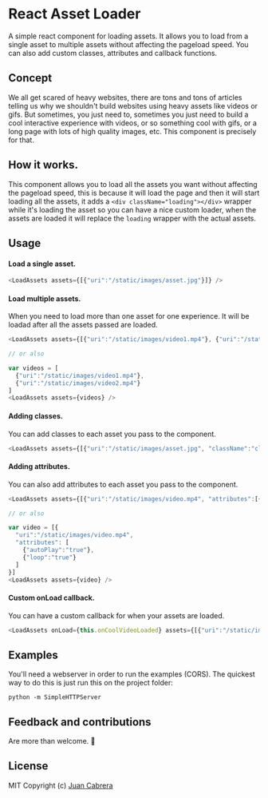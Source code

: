 # React Asset Loader
A simple react component for loading assets. It allows you to load from a single asset to multiple assets without affecting the pageload speed. You can also add custom classes, attributes and callback functions.

## Concept
We all get scared of heavy websites, there are tons and tons of articles telling us why we shouldn't build websites using heavy assets like videos or gifs. But sometimes, you just need to, sometimes you just need to build a cool interactive experience with videos, or so something cool with gifs, or a long page with lots of high quality images, etc. This component is precisely for that.

## How it works.
This component allows you to load all the assets you want without affecting the pageload speed, this is because it will load the page and then it will start loading all the assets, it adds a `<div className="loading"></div>` wrapper while it's loading the asset so you can have a nice custom loader, when the assets are loaded it will replace the `loading` wrapper with the actual assets.


## Usage
#### Load a single asset.

```javascript
<LoadAssets assets={[{"uri":"/static/images/asset.jpg"}]} />
```
#### Load multiple assets.
When you need to load more than one asset for one experience. It will be loadad after all the assets passed are loaded.

```javascript
<LoadAssets assets={[{"uri":"/static/images/video1.mp4"}, {"uri":"/static/images/video2.mp4"}]} />

// or also

var videos = [
  {"uri":"/static/images/video1.mp4"}, 
  {"uri":"/static/images/video2.mp4"}
]
<LoadAssets assets={videos} />
```
#### Adding classes.
You can add classes to each asset you pass to the component.

```javascript
<LoadAssets assets={[{"uri":"/static/images/asset.jpg", "className":"class1 class2"}]} />
```
#### Adding attributes.
You can also add attributes to each asset you pass to the component.

```javascript
<LoadAssets assets={[{"uri":"/static/images/video.mp4", "attributes":[{"autoPlay":"true"}, {"loop":"true"}]}]} />

// or also

var video = [{
  "uri":"/static/images/video.mp4", 
  "attributes": [
    {"autoPlay":"true"}, 
    {"loop":"true"}
  ]
}]
<LoadAssets assets={video} />
```
#### Custom onLoad callback.
You can have a custom callback for when your assets are loaded. 

```javascript
<LoadAssets onLoad={this.onCoolVideoLoaded} assets={[{"uri":"/static/images/video.mp4"}]} />
```

## Examples
You'll need a webserver in order to run the examples (CORS). The quickest way to do this is just run this on the project folder:

```python -m SimpleHTTPServer```
## Feedback and contributions
Are more than welcome. 👊

## License
MIT Copyright (c) [Juan Cabrera](http://juan.me)
